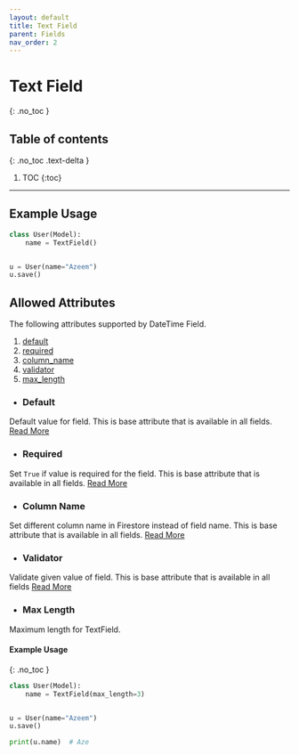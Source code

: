 ```yaml
---
layout: default
title: Text Field
parent: Fields
nav_order: 2
---
```


# Text Field
{: .no_toc }

## Table of contents
{: .no_toc .text-delta }

1. TOC
{:toc}

---

## Example Usage

```python
class User(Model):
    name = TextField()


u = User(name="Azeem")
u.save()
```

## Allowed Attributes

The following attributes supported by DateTime Field.

1. [default](#default)
2. [required](#required)
3. [column_name](#column-name)
4. [validator](#validator)
5. [max_length](#max-length)


- ### Default
Default value for field. This is base attribute that is available in all fields. [Read More](/fields/field/#default)

- ### Required
Set `True` if value is required for the field. This is base attribute that is available in all fields. [Read More](/fields/field/#required)

- ### Column Name
Set different column name in Firestore instead of field name. This is base attribute that is available in all fields. [Read More](/fields/field/#column-name)

- ### Validator
Validate given value of field. This is base attribute that is available in all fields [Read More](/fields/field/#validator)

- ### Max Length

Maximum length for TextField.

#### Example Usage
{: .no_toc }

```python
class User(Model):
    name = TextField(max_length=3)


u = User(name="Azeem")
u.save()

print(u.name)  # Aze
```
